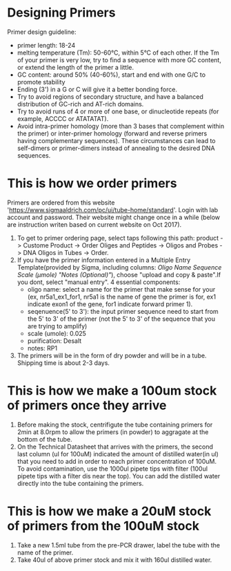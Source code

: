 # Designing Primers
Primer design guideline: 
-  primer length: 18-24
- melting temperature (Tm): 50-60°C, within 5°C of each other. If the Tm of your primer is very low, try to find a sequence with more GC content, or extend the length of the primer a little.
- GC content: around 50% (40-60%), start and end with one G/C to promote stability
- Ending (3') in a G or C will give it a better bonding force. 
- Try to avoid regions of secondary structure, and have a balanced distribution of GC-rich and AT-rich domains.
- Try to avoid runs of 4 or more of one base, or dinucleotide repeats (for example, ACCCC or ATATATAT).
- Avoid intra-primer homology (more than 3 bases that complement within the primer) or inter-primer homology (forward and reverse primers having complementary sequences).  These circumstances can lead to self-dimers or primer-dimers instead of annealing to the desired DNA sequences.



# This is how we order primers

Primers are ordered from this website 'https://www.sigmaaldrich.com/pc/ui/tube-home/standard'. Login with lab account and password. Their website might change once in a while (below are instruction writen based on current website on Oct 2017). 

1. To get to primer ordering page, select taps following this path: product -> Custome Product -> Order Oliges and Peptides -> Oligos and Probes -> DNA Oligos in Tubes -> Order. 
2. If you have the primer information entered in a Multiple Entry Template(provided by Sigma, including columns: *Oligo Name	Sequence	Scale (μmole)	"Notes (Optional)"*), choose "upload and copy & paste".If you dont, select "manual entry". 4 essential components:
    - oligo name: select a name for the primer that make sense for your (ex, nr5a1_ex1_for1, nr5a1 is the name of gene the primer is for, ex1 indicate exon1 of the gene, for1 indicate forward primer 1). 
    - seqenuence(5' to 3'): the input primer sequence need to start from the 5' to 3' of the primer (not the 5' to 3' of the sequence that you are trying to amplify)
    - scale (umole): 0.025
    - purification: Desalt
    - notes: RP1
3. The primers will be in the form of dry powder and will be in a tube. Shipping time is about 2-3 days. 

# This is how we make a 100um stock of primers once they arrive
1. Before making the stock, centrifigute the tube containing primers for 2min at 8.0rpm to allow the primers (in powder) to aggragate at the bottom of the tube. 
2. On the Technical Datasheet that arrives with the primers, the second last column (ul for 100uM) indicated the amount of distilled water(in ul) that you need to add in order to reach primer concentration of 100uM. To avoid contamination, use the 1000ul pipete tips with filter (100ul pipete tips with a filter dis near the top). You can add the distilled water directly into the tube containing the primers. 


# This is how we make a 20uM stock of primers from the 100uM stock
1. Take a new 1.5ml tube from the pre-PCR drawer, label the tube with the name of the primer. 
2. Take 40ul of above primer stock and mix it with 160ul distilled water. 


